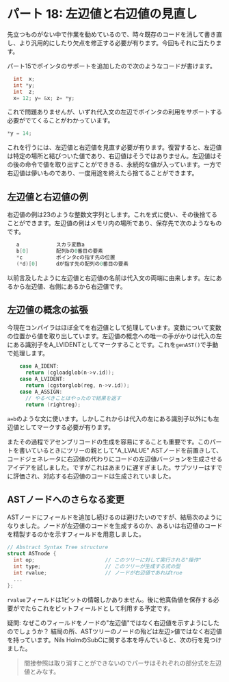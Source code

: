 # パート 18: 左辺値と右辺値の見直し

先立つものがない中で作業を勧めているので、時々既存のコードを消して書き直し、より汎用的にしたり欠点を修正する必要が有ります。今回もそれに当たります。

パート15でポインタのサポートを追加したので次のようなコードが書けます。

```c
  int  x;
  int *y;
  int  z;
  x= 12; y= &x; z= *y;
```

これで問題ありませんが、いずれ代入文の左辺でポインタの利用をサポートする必要がでてくることがわかっています。

```c
*y = 14;
```

これを行うには、左辺値と右辺値を見直す必要が有ります。復習すると、左辺値は特定の場所と結びついた値であり、右辺値はそうではありません。左辺値はその後の命令で値を取り出すことができきる、永続的な値が入っています。一方で右辺値は儚いものであり、一度用途を終えたら捨てることができます。

## 左辺値と右辺値の例

右辺値の例は23のような整数文字列とします。これを式に使い、その後捨てることができます。左辺値の例はメモリ内の場所であり、保存先で次のようなものです。

```c
   a            スカラ変数a
   b[0]         配列bの0番目の要素
   *c           ポインタcの指す先の位置
   (*d)[0]      dが指す先の配列の0番目の要素
```

以前言及したように左辺値と右辺値の名前は代入文の両端に由来します。左にあるから左辺値、右側にあるから右辺値です。

## 左辺値の概念の拡張

今現在コンパイラはほぼ全てを右辺値として処理しています。変数について変数の位置から値を取り出しています。左辺値の概念への唯一の手がかりは代入の左にある識別子をA_LVIDENTとしてマークすることです。これを`genAST()`で手動で処理します。

```c
    case A_IDENT:
      return (cgloadglob(n->v.id));
    case A_LVIDENT:
      return (cgstorglob(reg, n->v.id));
    case A_ASSIGN:
      // やるべきことはやったので結果を返す
      return (rightreg);
```

`a=b`のような文に使います。しかしこれからは代入の左にある識別子以外にも左辺値としてマークする必要が有ります。

またその過程でアセンブリコードの生成を容易にすることも重要です。このパートを書いているときにツリーの親として"A_LVALUE" ASTノードを前置きして、コードジェネレータに右辺値の代わりにコードの左辺値バージョンを生成させるアイデアを試しました。ですがこれはあまりに遅すぎました。サブツリーはすでに評価され、対応する右辺値のコードは生成されていました。

## ASTノードへのさらなる変更

ASTノードにフィールドを追加し続けるのは避けたいのですが、結局次のようになりました。ノードが左辺値のコードを生成するのか、あるいは右辺値のコードを精製するのかを示すフィールドを用意しました。

```c
// Abstract Syntax Tree structure
struct ASTnode {
  int op;                       // このツリーに対して実行される"操作"
  int type;                     // このツリーが生成する式の型
  int rvalue;                   // ノードが右辺値であればtrue
  ...
};
```

`rvalue`フィールドは1ビットの情報しかありません。後に他真偽値を保存する必要がでたらこれをビットフィールドとして利用する予定です。

疑問: なぜこのフィールドをノードの"左辺値"ではなく右辺値を示すようにしたのでしょうか？ 結局の所、ASTツリーのノードの殆どは左辺>値ではなく右辺値を持っています。Nils HolmのSubCに関する本を呼んでいると、次の行を見つけました。

> 間接参照は取り消すことができないのでパーサはそれぞれの部分式を左辺値とみなす。
